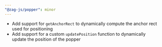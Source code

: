 ```yaml
---
"@zag-js/popper": minor
---
```


- Add support for `getAnchorRect` to dynamically compute the anchor rect used for positioning
- Add support for a custom `updatePosition` function to dynamically update the position of the popper
